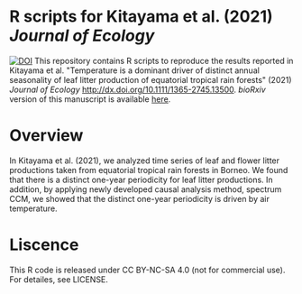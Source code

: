 # R scripts for Kitayama et al. (2021) <i>Journal of Ecology</i>
[![DOI](https://zenodo.org/badge/DOI/10.5281/zenodo.3977299.svg)](https://doi.org/10.5281/zenodo.3977299)
This repository contains R scripts to reproduce the results reported in Kitayama et al. "Temperature is a dominant driver of distinct annual seasonality of leaf litter production of equatorial tropical rain forests" (2021) <i>Journal of Ecology</i> http://dx.doi.org/10.1111/1365-2745.13500. _bioRxiv_ version of this manuscript is available <a href="https://doi.org/10.1101/454058" target="_blank">here</a>.

# Overview
In Kitayama et al. (2021), we analyzed time series of leaf and flower litter productions taken from equatorial tropical rain forests in Borneo. We found that there is a distinct one-year periodicity for leaf litter productions. In addition, by applying newly developed causal analysis method, spectrum CCM, we showed that the distinct one-year periodicity is driven by air temperature.

# Liscence
This R code is released under CC BY-NC-SA 4.0 (not for commercial use). For detailes, see LICENSE.
